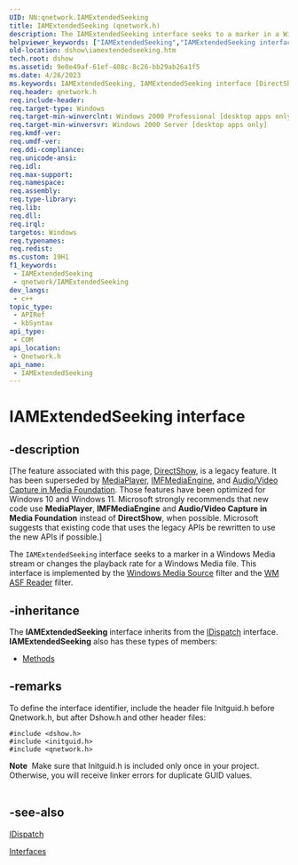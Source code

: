 ```yaml
---
UID: NN:qnetwork.IAMExtendedSeeking
title: IAMExtendedSeeking (qnetwork.h)
description: The IAMExtendedSeeking interface seeks to a marker in a Windows Media stream or changes the playback rate for a Windows Media file. This interface is implemented by the Windows Media Source filter and the WM ASF Reader filter.
helpviewer_keywords: ["IAMExtendedSeeking","IAMExtendedSeeking interface [DirectShow]","IAMExtendedSeeking interface [DirectShow]","described","IAMExtendedSeekingInterface","dshow.iamextendedseeking","qnetwork/IAMExtendedSeeking"]
old-location: dshow\iamextendedseeking.htm
tech.root: dshow
ms.assetid: 9e0e49af-61ef-408c-8c26-bb29ab26a1f5
ms.date: 4/26/2023
ms.keywords: IAMExtendedSeeking, IAMExtendedSeeking interface [DirectShow], IAMExtendedSeeking interface [DirectShow],described, IAMExtendedSeekingInterface, dshow.iamextendedseeking, qnetwork/IAMExtendedSeeking
req.header: qnetwork.h
req.include-header: 
req.target-type: Windows
req.target-min-winverclnt: Windows 2000 Professional [desktop apps only]
req.target-min-winversvr: Windows 2000 Server [desktop apps only]
req.kmdf-ver: 
req.umdf-ver: 
req.ddi-compliance: 
req.unicode-ansi: 
req.idl: 
req.max-support: 
req.namespace: 
req.assembly: 
req.type-library: 
req.lib: 
req.dll: 
req.irql: 
targetos: Windows
req.typenames: 
req.redist: 
ms.custom: 19H1
f1_keywords:
 - IAMExtendedSeeking
 - qnetwork/IAMExtendedSeeking
dev_langs:
 - c++
topic_type:
 - APIRef
 - kbSyntax
api_type:
 - COM
api_location:
 - Qnetwork.h
api_name:
 - IAMExtendedSeeking
---
```


# IAMExtendedSeeking interface


## -description

\[The feature associated with this page, [DirectShow](/windows/win32/directshow/directshow), is a legacy feature. It has been superseded by [MediaPlayer](/uwp/api/Windows.Media.Playback.MediaPlayer), [IMFMediaEngine](/windows/win32/api/mfmediaengine/nn-mfmediaengine-imfmediaengine), and [Audio/Video Capture in Media Foundation](windows/win32/medfound/audio-video-capture-in-media-foundation). Those features have been optimized for Windows 10 and Windows 11. Microsoft strongly recommends that new code use **MediaPlayer**, **IMFMediaEngine** and **Audio/Video Capture in Media Foundation** instead of **DirectShow**, when possible. Microsoft suggests that existing code that uses the legacy APIs be rewritten to use the new APIs if possible.\]

The <code>IAMExtendedSeeking</code> interface seeks to a marker in a Windows Media stream or changes the playback rate for a Windows Media file. This interface is implemented by the <a href="/windows/desktop/DirectShow/windows-media-source-filter">Windows Media Source</a> filter and the <a href="/windows/desktop/DirectShow/wm-asf-reader-filter">WM ASF Reader</a> filter.

## -inheritance

The <b>IAMExtendedSeeking</b> interface inherits from the <a href="/previous-versions/windows/desktop/api/oaidl/nn-oaidl-idispatch">IDispatch</a> interface. <b>IAMExtendedSeeking</b> also has these types of members:
<ul>
<li><a href="/">Methods</a></li>
</ul>

## -remarks

To define the interface identifier, include the header file Initguid.h before Qnetwork.h, but after Dshow.h and other header files:

<pre class="syntax" xml:space="preserve"><code>#include &lt;dshow.h&gt;
#include &lt;initguid.h&gt;
#include &lt;qnetwork.h&gt;
</code></pre>
<div class="alert"><b>Note</b>  Make sure that Initguid.h is included only once in your project. Otherwise, you will receive linker errors for duplicate GUID values.</div>
<div> </div>

## -see-also

<a href="/previous-versions/windows/desktop/api/oaidl/nn-oaidl-idispatch">IDispatch</a>



<a href="/windows/desktop/DirectShow/interfaces">Interfaces</a>
